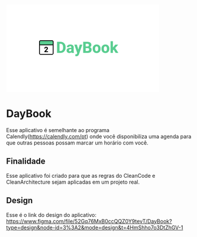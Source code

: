 ![alt text](./assets/banner.png "DayBook")

# DayBook

Esse aplicativo é semelhante ao programa Calendly(https://calendly.com/pt) onde você disponibiliza uma agenda para que outras pessoas possam marcar um horário com você.

## Finalidade
Esse aplicativo foi criado para que as regras do CleanCode e CleanArchitecture sejam aplicadas em um projeto real.

## Design
Esse é o link do design do aplicativo: https://www.figma.com/file/52Gq76MxB0ccQQZ0Y9tevT/DayBook?type=design&node-id=3%3A2&mode=design&t=4HmShho7o3DtZhGV-1